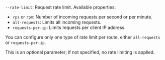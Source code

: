 `--rate-limit`: Request rate limit. Available properties:

* `rps` or `rpm`: Number of incoming requests per second or per minute.
* `all-requests`: Limits all incoming requests.
* `requests-per-ip`: Limits requests per client IP address.

You can configure only one type of rate limit per route, either `all-requests` or `requests-per-ip`.

This is an optional parameter; if not specified, no rate limiting is applied.